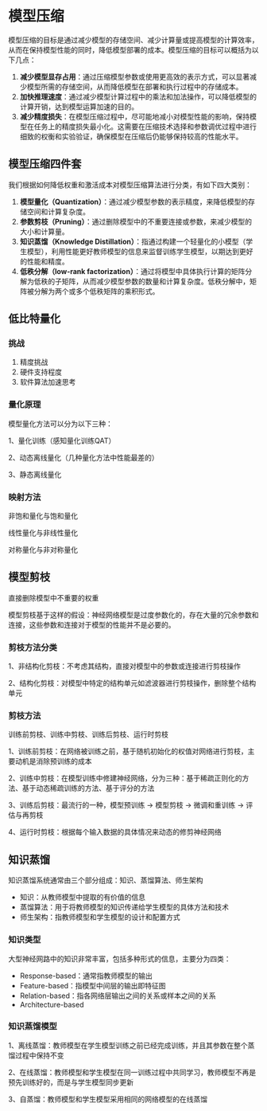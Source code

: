 # 模型压缩

模型压缩的目标是通过减少模型的存储空间、减少计算量或提高模型的计算效率，从而在保持模型性能的同时，降低模型部署的成本。模型压缩的目标可以概括为以下几点：

1. **减少模型显存占用**：通过压缩模型参数或使用更高效的表示方式，可以显著减少模型所需的存储空间，从而降低模型在部署和执行过程中的存储成本。
2. **加快推理速度**：通过减少模型计算过程中的乘法和加法操作，可以降低模型的计算开销，达到模型运算加速的目的。
3. **减少精度损失**：在模型压缩过程中，尽可能地减小对模型性能的影响，保持模型在任务上的精度损失最小化。这需要在压缩技术选择和参数调优过程中进行细致的权衡和实验验证，确保模型在压缩后仍能够保持较高的性能水平。

## 模型压缩四件套

我们根据如何降低权重和激活成本对模型压缩算法进行分类，有如下四大类别：

1. **模型量化（Quantization）**：通过减少模型参数的表示精度，来降低模型的存储空间和计算复杂度。
2. **参数剪枝（Pruning）**：通过删除模型中的不重要连接或参数，来减少模型的大小和计算量。
3. **知识蒸馏（Knowledge Distillation）**：指通过构建一个轻量化的小模型（学生模型），利用性能更好教师模型的信息来监督训练学生模型，以期达到更好的性能和精度。
4. **低秩分解（low-rank factorization）**：通过将模型中具体执行计算的矩阵分解为低秩的子矩阵，从而减少模型参数的数量和计算复杂度。低秩分解中，矩阵被分解为两个或多个低秩矩阵的乘积形式。

## 低比特量化

### 挑战

1. 精度挑战
2. 硬件支持程度
3. 软件算法加速思考

### 量化原理

模型量化方法可以分为以下三种：

1、量化训练（感知量化训练QAT）

2、动态离线量化（几种量化方法中性能最差的）

3、静态离线量化

### 映射方法

非饱和量化与饱和量化

线性量化与非线性量化

对称量化与非对称量化

## 模型剪枝

直接删除模型中不重要的权重

模型剪枝基于这样的假设：神经网络模型是过度参数化的，存在大量的冗余参数和连接，这些参数和连接对于模型的性能并不是必要的。

### 剪枝方法分类

1、非结构化剪枝：不考虑其结构，直接对模型中的参数或连接进行剪枝操作

2、结构化剪枝：对模型中特定的结构单元如滤波器进行剪枝操作，删除整个结构单元

### 剪枝方法

训练前剪枝、训练中剪枝、训练后剪枝、运行时剪枝

1、训练前剪枝：在网络被训练之前，基于随机初始化的权值对网络进行剪枝，主要动机是消除预训练的成本

2、训练中剪枝：在模型训练中修建神经网络，分为三种：基于稀疏正则化的方法、基于动态稀疏训练的方法、基于评分的方法

3、训练后剪枝：最流行的一种，模型预训练 → 模型剪枝 → 微调和重训练 → 评估与再剪枝

4、运行时剪枝：根据每个输入数据的具体情况来动态的修剪神经网络

## 知识蒸馏

知识蒸馏系统通常由三个部分组成：知识、蒸馏算法、师生架构

- 知识：从教师模型中提取的有价值的信息
- 蒸馏算法：用于将教师模型的知识传递给学生模型的具体方法和技术
- 师生架构：指教师模型和学生模型的设计和配置方式

### 知识类型

大型神经网路中的知识非常丰富，包括多种形式的信息，主要分为四类：

- Response-based：通常指教师模型的输出
- Feature-based：指模型中间层的输出即特征图
- Relation-based：指各网络层输出之间的关系或样本之间的关系
- Architecture-based

### 知识蒸馏模型

1、离线蒸馏：教师模型在学生模型训练之前已经完成训练，并且其参数在整个蒸馏过程中保持不变

2、在线蒸馏：教师模型和学生模型在同一训练过程中共同学习，教师模型不再是预先训练好的，而是与学生模型同步更新

3、自蒸馏：教师模型和学生模型采用相同的网络模型的在线蒸馏
